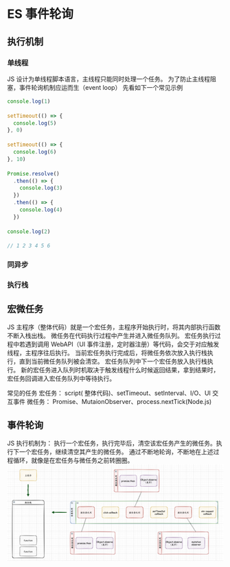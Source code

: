 # ES 事件轮询

## 执行机制

### 单线程

JS 设计为单线程脚本语言，主线程只能同时处理一个任务。
为了防止主线程阻塞，事件轮询机制应运而生（event loop）
先看如下一个常见示例

```jsx
console.log(1)

setTimeout(() => {
  console.log(5)
}, 0)

setTimeout(() => {
  console.log(6)
}, 10)

Promise.resolve()
  .then(() => {
    console.log(3)
  })
  .then(() => {
    console.log(4)
  })

console.log(2)

// 1 2 3 4 5 6
```

### 同异步

### 执行栈

## 宏微任务

JS 主程序（整体代码）就是一个宏任务，主程序开始执行时，将其内部执行函数不断入栈出栈。
微任务在代码执行过程中产生并进入微任务队列。
宏任务执行过程中若遇到调用 WebAPI（UI 事件注册，定时器注册）等代码，会交于对应触发线程，主程序往后执行。
当前宏任务执行完成后，将微任务依次放入执行栈执行，直到当前微任务队列被会清空。
宏任务队列中下一个宏任务放入执行栈执行。
新的宏任务进入队列时机取决于触发线程什么时候返回结果，拿到结果时，宏任务回调进入宏任务队列中等待执行。

常见的任务
宏任务： script( 整体代码)、setTimeout、setInterval、I/O、UI 交互事件
微任务： Promise、MutaionObserver、process.nextTick(Node.js)

## 事件轮询

JS 执行机制为：
执行一个宏任务，执行完毕后，清空该宏任务产生的微任务。执行下一个宏任务，继续清空其产生的微任务。
通过不断地轮询，不断地在上述过程循环，就像是在宏任务与微任务之前转圈圈。
![ES事件轮询$20230202094126](https://raw.githubusercontent.com/skylinety/blog-pics/master/imgs/ES%E4%BA%8B%E4%BB%B6%E8%BD%AE%E8%AF%A2%2420230202094126.png)
进一步简化图示，可以看成一个队列中的代码依次进入执行栈执行。
![ES事件轮询$20230202094201](https://raw.githubusercontent.com/skylinety/blog-pics/master/imgs/ES%E4%BA%8B%E4%BB%B6%E8%BD%AE%E8%AF%A2%2420230202094201.png)
